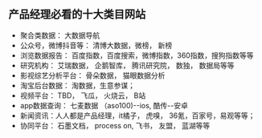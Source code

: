 ## 产品经理必看的十大类目网站

- 聚合类数据： 大数据导航
- 公众号，微博抖音等： 清博大数据，微榜， 新榜
- 浏览数据报告： 百度指数，百度搜索，微博指数，360指数，搜狗指数等等
- 研究机构： 艾瑞数据， 企鹅智库， 腾讯研究院， 数独， 数据局等等
- 影视综艺分析平台： 骨朵数据， 猫眼数据分析
- 淘宝后台数据： 淘数据，生意参谋；
- 视频平台： TBD， 飞瓜， 火烧云， B站
- app数据查询： 七麦数据 （aso100)--ios, 酷传--安卓
- 新闻资讯：人人都是产品经理，it橘子， 虎嗅， 36氪，百家号，易观等等；
- 协同平台： 石墨文档， process on, 飞书， 友盟， 蓝湖等等